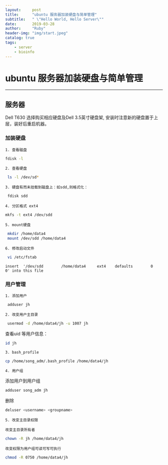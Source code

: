 ```yaml
---
layout:     post
title:      "ubuntu 服务器加装硬盘与简单管理"
subtitle:   " \"Hello World, Hello Server\""
date:       2019-03-28
author:     "Ruby"
header-img: "img/start.jpeg"
catalog: true
tags:
    - server
    - bioinfo
---
```


# ubuntu 服务器加装硬盘与简单管理

---

## 服务器
Dell T630
选择购买相应硬盘及Dell 3.5英寸硬盘架, 安装时注意新的硬盘置于上层，装好后重启机器。

### 加装硬盘

    1. 查看磁盘
```sh
fdisk -l
```

    2. 查看硬盘
```sh
 ls -l /dev/sd*
```

    3. 硬盘有而未挂载到磁盘上：如sdd,则格式化：
```sh
 fdisk sdd
```

    4. 分区格式 ext4
```sh
mkfs -t ext4 /dev/sdd
```

    5. mount硬盘
```sh
 mkdir /home/data4
 mount /dev/sdd /home/data4
```

    6. 修改启动文件
```sh
 vi /etc/fstab
```
    insert  '/dev/sdd        /home/data4     ext4    defaults        0       0' into this file

### 用户管理

    1. 添加用户
```sh
 adduser jh
```

    2. 改变用户主目录
```sh
 usermod -d /home/data4/jh -u 1007 jh
```
查看uid 等用户信息：
```sh
id jh
```
    3. bash_profile
```sh
cp /home/song_adm/.bash_profile /home/data4/jh
```
    4. 用户组

添加用户到用户组
    
```sh
adduser song_adm jh
```
删除
```sh
deluser <username> <groupname>
```

    5. 改变主目录权限
    
    改变主目录所有者
```sh
chown -R jh /home/data4/jh
```
    改变权限为用户组可读可写可执行
```sh
chmod -R 0750 /home/data4/jh
```